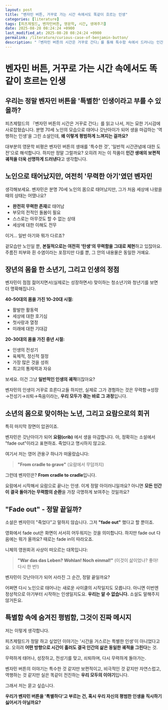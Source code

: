 ```yaml
---
layout: post
title: "벤자민 버튼, 거꾸로 가는 시간 속에서도 똑같이 흐르는 인생"
categories: [literature]
tags: [피츠제럴드, 벤자민버튼, 영문학, 시간, 생애주기]
date: 2025-08-28 08:24:24 +0900
last_modified_at: 2025-08-28 08:24:24 +0900
permalink: /literature/curious-case-of-benjamin-button/
description: "『벤자민 버튼의 시간은 거꾸로 간다』를 통해 특수함 속에서 드러나는 인간 생애의 보편적 궤적을 성찰하는 글"
---
```


# 벤자민 버튼, 거꾸로 가는 시간 속에서도 똑같이 흐르는 인생

## 우리는 정말 벤자민 버튼을 '특별한' 인생이라고 부를 수 있을까?

피츠제럴드의 『벤자민 버튼의 시간은 거꾸로 간다』를 읽고 나서, 저는 묘한 기시감에 사로잡혔습니다. 분명 70세 노인의 모습으로 태어나 갓난아이가 되어 생을 마감하는 '역행하는 인생'을 그린 소설인데, **왜 이렇게 평범하게 느껴지는 걸까요?**

대부분의 영문학 비평은 벤자민 버튼의 생애를 '특수한 것', '일반적 시간관념에 대한 도전'으로 해석합니다. 하지만 정말 그럴까요? 오히려 저는 이 작품이 **인간 생애의 보편적 궤적을 더욱 선명하게 드러낸다**고 생각합니다.

## 노인으로 태어났지만, 여전히 '무력한 아기'였던 벤자민

생각해보세요. 벤자민은 분명 70세 노인의 몸으로 태어났지만, 그가 처음 세상에 나왔을 때의 상태는 어땠나요?

- **완전히 무력한 존재**로 태어남
- 부모의 전적인 돌봄이 필요
- 스스로는 아무것도 할 수 없는 상태
- 세상에 대한 이해도 전무

이거... 일반 아기와 뭐가 다르죠? 

겉모습만 노인일 뿐, **본질적으로는 여전히 '탄생'의 무력함을 그대로 체현**하고 있잖아요. 주름진 피부와 흰 수염이라는 포장지만 다를 뿐, 그 안의 내용물은 동일한 거예요.

## 장년의 몸을 한 소년기, 그리고 인생의 정점

벤자민이 점점 젊어지면서(실제로는 성장하면서) 맞이하는 청소년기와 청년기를 보면 더 명확해집니다.

**40-50대의 몸을 가진 10-20대 시절:**
- 활발한 활동력
- 세상에 대한 호기심
- 첫사랑과 열정
- 미래에 대한 기대감

**20-30대의 몸을 가진 중년 시절:**
- 인생의 전성기
- 육체적, 정신적 절정
- 가장 많은 것을 성취
- 최고의 통제력과 자유

보세요. 이건 그냥 **일반적인 인생의 궤적**이잖아요? 

벤자민의 인생이 거꾸로 흐른다고들 하지만, 실제로 그가 경험하는 것은 무력함→성장→전성기→쇠퇴→죽음이라는, **우리 모두가 겪는 바로 그 과정**입니다.

## 소년의 몸으로 맞이하는 노년, 그리고 요람으로의 회귀

특히 마지막 장면이 압권이죠. 

벤자민은 갓난아이가 되어 **요람(crib)** 에서 생을 마감합니다. 아, 정확히는 소설에서 "fade out"이라고 표현하죠. 죽었다고 명시하지 않고요.

여기서 저는 영어 관용구 하나가 떠올랐습니다:
> **"From cradle to grave"** (요람에서 무덤까지)

그런데 벤자민은? **From cradle to cradle**입니다.

요람에서 시작해서 요람으로 끝나는 인생. 이게 정말 아이러니일까요? 아니면 **모든 인간이 결국 돌아가는 무력함의 순환**을 가장 극명하게 보여주는 것일까요?

## "Fade out" - 정말 끝일까?

소설은 벤자민이 "죽었다"고 말하지 않습니다. 그저 **"fade out"** 했다고 할 뿐이죠.

영화에서 fade out은 화면이 서서히 어두워지는 것을 의미합니다. 하지만 fade out 다음에는 뭐가 올까요? 때로는 fade in이 따라오죠. 

니체의 영원회귀 사상이 떠오르는 대목입니다:
> **"War das das Leben? Wohlan! Noch einmal!"**
> (이것이 삶이었나? 좋아! 다시 한 번!)

벤자민이 갓난아이가 되어 사라진 그 순간, 정말 끝일까요? 

어쩌면 다시 노인으로 태어나는 새로운 사이클의 시작일지도 모릅니다. 아니면 이번엔 정상적으로 아기부터 시작하는 인생일지도요. **우리는 알 수 없습니다.** 소설도 말해주지 않거든요.

## 특별함 속에 숨겨진 평범함, 그것이 진짜 메시지

저는 이렇게 생각합니다.

피츠제럴드가 정말 하고 싶었던 이야기는 '시간을 거스르는 특별한 인생'이 아니었다고요. 오히려 **어떤 방향으로 시간이 흘러도 결국 인간의 삶은 동일한 궤적을 그린다**는 것. 

무력하게 태어나, 성장하고, 전성기를 맞고, 쇠퇴하며, 다시 무력하게 돌아가는.

벤자민 버튼의 이야기는 특수한 것 같지만 보편적이고, 비극적인 것 같지만 자연스럽고, 역행하는 것 같지만 실은 똑같이 전진하는 **우리 모두의 이야기**입니다.

그래서 저는 묻고 싶습니다.

**우리가 벤자민 버튼을 '특별하다'고 부르는 건, 혹시 우리 자신의 평범한 인생을 직시하기 싫어서가 아닐까요?**